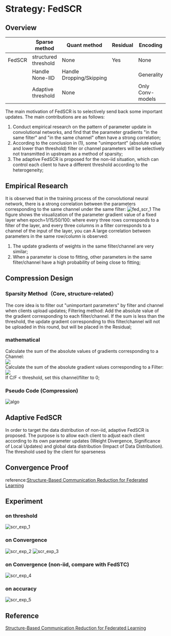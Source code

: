 # Strategy: FedSCR
## Overview
||Sparse method|Quant method|Residual|Encoding|Upstream|Downstream|
|---|---|---|---|---|---|---|
|FedSCR|structured threshold|None|Yes|None|Yes|No|
||Handle None-IID|Handle Dropping/Skipping||Generality|||
||Adaptive threshold|None||Only Conv-models|||

The main motivation of FedSCR is to selectively send back some important updates. The main contributions are as follows:
1. Conduct empirical research on the pattern of parameter update in convolutional networks, and find that the parameter gradients "in the same filter" and "in the same channel" often have a strong correlation;
2. According to the conclusion in (1), some "unimportant" (absolute value and lower than threshold) filter or channel parameters will be selectively not transmitted in upstream as a method of sparsity;
3. The adaptive FedSCR is proposed for the non-iid situation, which can control each client to have a different threshold according to the heterogeneity;
## Empirical Research
It is observed that in the training process of the convolutional neural network, there is a strong correlation between the parameters corresponding to the same channel under the same filter:
![fed_scr_1](resources/fed_scr_1.jpg)
The figure shows the visualization of the parameter gradient value of a fixed layer when epoch=1/15/50/100: where every three rows corresponds to a filter of the layer, and every three columns in a filter corresponds to a channel of the input of the layer, you can A large correlation between parameters in the same row/column is observed:
1. The update gradients of weights in the same filter/channel are very similar;
2. When a parameter is close to fitting, other parameters in the same filter/channel have a high probability of being close to fitting; 


## Compression Design
### Sparsity Method（Core, structure-related）
The core idea is to filter out "unimportant parameters" by filter and channel when clients upload updates;
Filtering method: Add the absolute value of the gradient corresponding to each filter/channel. If the sum is less than the threshold, the update gradient corresponding to this filter/channel will not be uploaded in this round, but will be placed in the Residual;
### mathematical
Calculate the sum of the absolute values of gradients corresponding to a Channel:  
![](https://latex.codecogs.com/svg.image?\inline&space;\small&space;C^{k,l}_f(n)=\sum_{j=0}^{F_l}|u^{k,l}_{j,i,;,;}(n)|)  
Calculate the sum of the absolute gradient values corresponding to a Filter:  
![](https://latex.codecogs.com/svg.image?\inline&space;\small&space;F^{k,l}_f(n)=\sum_{j=0}^{C_l}|u^{k,l}_{i,j,;,;}(n)|)  
If C/F < threshold, set this channel/filter to 0;
### Pseudo Code (Compression)
![algo](resources/fed_scr_algo.jpg)
## Adaptive FedSCR
In order to target the data distribution of non-iid, adaptive FedSCR is proposed. The purpose is to allow each client to adjust each client according to its own parameter updates (Weight Divergence, Significance of Local Updates) and global data distribution (Impact of Data Distribution). The threshold used by the client for sparseness

## Convergence Proof
reference:[Structure-Based Communication Reduction for Federated Learning](https://ieeexplore.ieee.org/document/9303442/figures#figures)

## Experiment
### on threshold
![scr_exp_1](resources/fed_scr_exp_1.jpg)

### on Convergence 
![scr_exp_2](resources/fed_scr_exp_2.jpg)
![scr_exp_3](resources/fed_scr_exp_3.jpg)
### on Convergence (non-iid, compare with FedSTC)
![scr_exp_4](resources/fed_scr_exp_4.jpg)
### on accuracy
![scr_exp_5](resources/fed_scr_exp_5.png)

## Reference
[Structure-Based Communication Reduction for Federated Learning](https://ieeexplore.ieee.org/document/9303442/)